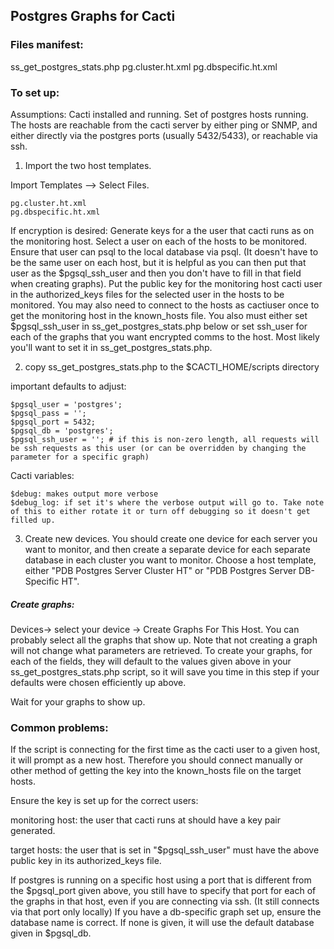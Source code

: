 ## Postgres Graphs for Cacti 

### Files manifest: 

ss_get_postgres_stats.php
pg.cluster.ht.xml
pg.dbspecific.ht.xml

### To set up: 

Assumptions: Cacti installed and running. Set of postgres hosts running. The hosts are reachable from the cacti server by either ping or SNMP, and either directly via the postgres ports (usually 5432/5433), or reachable via ssh.

1. Import the two host templates. 

Import Templates --> Select Files.

    pg.cluster.ht.xml
    pg.dbspecific.ht.xml

If encryption is desired:
Generate keys for a the user that cacti runs as on the monitoring host. Select a user on each of the hosts to be monitored. Ensure that user can psql to the local database via psql.
(It doesn't have to be the same user on each host, but it is helpful as you can then put that user as the $pgsql_ssh_user and then you don't have to fill in that field when creating graphs). Put the public key for the monitoring host cacti user in the authorized_keys files for the selected user in the hosts to be monitored. 
You may also need to connect to the hosts as cactiuser once to get the monitoring host in the known_hosts file.
You also must either set $pgsql_ssh_user in ss_get_postgres_stats.php below or set ssh_user for each of the graphs that you want encrypted comms to the host. Most likely you'll want to set it in ss_get_postgres_stats.php.

2. copy ss_get_postgres_stats.php to the $CACTI_HOME/scripts directory

important defaults to adjust:

    $pgsql_user = 'postgres'; 
    $pgsql_pass = ''; 
    $pgsql_port = 5432; 
    $pgsql_db = 'postgres';
    $pgsql_ssh_user = ''; # if this is non-zero length, all requests will be ssh requests as this user (or can be overridden by changing the parameter for a specific graph)
Cacti variables:

    $debug: makes output more verbose
    $debug_log: if set it's where the verbose output will go to. Take note of this to either rotate it or turn off debugging so it doesn't get filled up.

3. Create new devices. You should create one device for each server you want to monitor, and then create a separate device for each separate database in each cluster you want to monitor.
Choose a host template, either "PDB Postgres Server Cluster HT" or "PDB Postgres Server DB-Specific HT".

##### Create graphs:

Devices-> select your device -> Create Graphs For This Host. You can probably select all the graphs that show up. Note that not creating a graph will not change what parameters are retrieved.
To create your graphs, for each of the fields, they will default to the values given above in your ss_get_postgres_stats.php script, so it will save you time in this step if your defaults were chosen efficiently up above.

Wait for your graphs to show up.

### Common problems: 

If the script is connecting for the first time as the cacti user to a given host, it will prompt as a new host. Therefore you should connect manually or other method of getting the key into the known_hosts file on the target hosts.

Ensure the key is set up for the correct users: 

monitoring host: the user that cacti runs at should have a key pair generated.

target hosts: the user that is set in "$pgsql_ssh_user" must have the above public key in its authorized_keys file.

If postgres is running on a specific host using a port that is different from the $pgsql_port given above, you still have to specify that port for each of the graphs in that host, even if you are connecting via ssh. (It still connects via that port only locally)
If you have a db-specific graph set up, ensure the database name is correct. If none is given, it will use the default database given in $pgsql_db.

